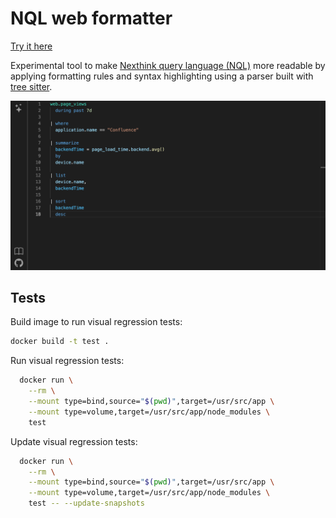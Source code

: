 # NQL web formatter

[Try it here](https://hendrikkao1.github.io/nql-web-formatter/)

Experimental tool to make [Nexthink query language (NQL)](https://docs.nexthink.com/platform/latest/nexthink-query-language-nql) more readable by applying formatting rules and syntax highlighting using a parser built with [tree sitter](https://github.com/tree-sitter/tree-sitter).

![Screenshot of the app](screenshot.png)

## Tests

Build image to run visual regression tests:

```sh
docker build -t test .
```

Run visual regression tests:

```sh
  docker run \
    --rm \
    --mount type=bind,source="$(pwd)",target=/usr/src/app \
    --mount type=volume,target=/usr/src/app/node_modules \
    test
```

Update visual regression tests:

```sh
  docker run \
    --rm \
    --mount type=bind,source="$(pwd)",target=/usr/src/app \
    --mount type=volume,target=/usr/src/app/node_modules \
    test -- --update-snapshots
```
